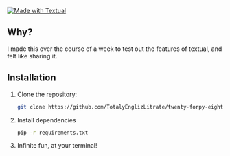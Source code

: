 [![Made with Textual](https://img.shields.io/badge/Made%20with-Textual+0.41.0-blue)](https://github.com/Textualize/textual)

## Why?
I made this over the course of a week to test out the features of textual, and felt like sharing it.

## Installation

1. Clone the repository:
    ```bash
    git clone https://github.com/TotalyEnglizLitrate/twenty-forpy-eight
    ```

2. Install dependencies
    ```bash
    pip -r requirements.txt
    ```

3. Infinite fun, at your terminal!